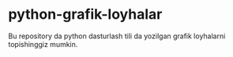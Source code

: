 # python-grafik-loyhalar
Bu repository da python dasturlash tili da yozilgan grafik loyhalarni topishinggiz mumkin.
